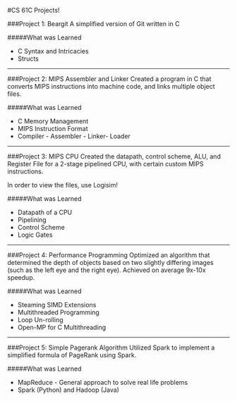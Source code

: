 #CS 61C Projects!

###Project 1: Beargit
A simplified version of Git written in C

#####What was Learned
* C Syntax and Intricacies
* Structs

-----

###Project 2: MIPS Assembler and Linker
Created a program in C that converts MIPS instructions into machine code, and links multiple object files.

#####What was Learned
* C Memory Management
* MIPS Instruction Format
* Compiler - Assembler - Linker- Loader

-----

###Project 3: MIPS CPU 
Created the datapath, control scheme, ALU, and Register File for a 2-stage pipelined CPU, with certain custom MIPS instructions.

In order to view the files, use Logisim!

#####What was Learned
* Datapath of a CPU
* Pipelining
* Control Scheme
* Logic Gates

-----

###Project 4:  Performance Programming 
Optimized an algorithm that determined the depth of objects based on two slightly differing images (such as the left eye and the right eye).  Achieved on average 9x-10x speedup.

#####What was Learned
* Steaming SIMD Extensions
* Multithreaded Programming
* Loop Un-rolling
* Open-MP for C Multithreading

-----

###Project 5: Simple Pagerank Algorithm
Utilized Spark to implement a simplified formula of PageRank using Spark.

#####What was Learned
* MapReduce - General approach to solve real life problems
* Spark (Python) and Hadoop (Java) 
